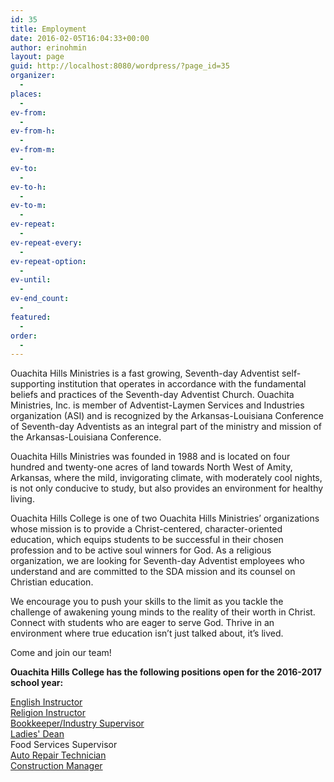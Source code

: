 ```yaml
---
id: 35
title: Employment
date: 2016-02-05T16:04:33+00:00
author: erinohmin
layout: page
guid: http://localhost:8080/wordpress/?page_id=35
organizer:
  - 
places:
  - 
ev-from:
  - 
ev-from-h:
  - 
ev-from-m:
  - 
ev-to:
  - 
ev-to-h:
  - 
ev-to-m:
  - 
ev-repeat:
  - 
ev-repeat-every:
  - 
ev-repeat-option:
  - 
ev-until:
  - 
ev-end_count:
  - 
featured:
  - 
order:
  - 
---
```

Ouachita Hills Ministries is a fast growing, Seventh-day Adventist self-supporting institution that operates in accordance with the fundamental beliefs and practices of the Seventh-day Adventist Church. Ouachita Ministries, Inc. is member of Adventist-Laymen Services and Industries organization (ASI) and is recognized by the Arkansas-Louisiana Conference of Seventh-day Adventists as an integral part of the ministry and mission of the Arkansas-Louisiana Conference.

Ouachita Hills Ministries was founded in 1988 and is located on four hundred and twenty-one acres of land towards North West of Amity, Arkansas, where the mild, invigorating climate, with moderately cool nights, is not only conducive to study, but also provides an environment for healthy living.

Ouachita Hills College is one of two Ouachita Hills Ministries’ organizations whose mission is to provide a Christ-centered, character-oriented education, which equips students to be successful in their chosen profession and to be active soul winners for God. As a religious organization, we are looking for Seventh-day Adventist employees who understand and are committed to the SDA mission and its counsel on Christian education.

We encourage you to push your skills to the limit as you tackle the challenge of awakening young minds to the reality of their worth in Christ. Connect with students who are eager to serve God. Thrive in an environment where true education isn’t just talked about, it’s lived.

Come and join our team!

**Ouachita Hills College has the following positions open for the 2016-2017 school year:**  

[English Instructor](/uploads/documents/JSEnglishInstructor.pdf)  
[Religion Instructor](/uploads/documents/JSReligionInstructor.pdf)  
[Bookkeeper/Industry Supervisor](/uploads/documents/JSBookkeeper.pdf)  
[Ladies' Dean](/uploads/documents/JSLadiesDean.pdf)  
Food Services Supervisor  
[Auto Repair Technician](/uploads/documents/JSAutoRepair.pdf)  
[Construction Manager](/uploads/documents/JSConstrMgr.pdf)  

                                                                                                                    